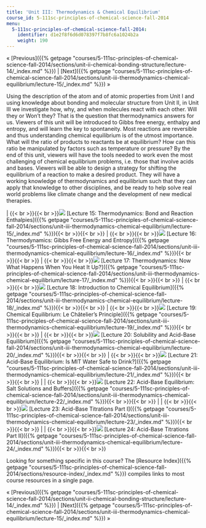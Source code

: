 ```yaml
---
title: 'Unit III: Thermodynamics & Chemical Equilibrium'
course_id: 5-111sc-principles-of-chemical-science-fall-2014
menu:
  5-111sc-principles-of-chemical-science-fall-2014:
    identifier: d1e2f8f6d6d078397f7b8fc6a1024b2a
    weight: 190
---
```

« [Previous]({{% getpage "courses/5-111sc-principles-of-chemical-science-fall-2014/sections/unit-ii-chemical-bonding-structure/lecture-14/_index.md" %}}) | [Next]({{% getpage "courses/5-111sc-principles-of-chemical-science-fall-2014/sections/unit-iii-thermodynamics-chemical-equilibrium/lecture-15/_index.md" %}}) »

Using the description of the atom and of atomic properties from Unit I and using knowledge about bonding and molecular structure from Unit II, in Unit III we investigate how, why, and when molecules react with each other. Will they or Won’t they? That is the question that thermodynamics answers for us. Viewers of this unit will be introduced to Gibbs free energy, enthalpy and entropy, and will learn the key to spontaneity. Most reactions are reversible and thus understanding chemical equilibrium is of the utmost importance. What will the ratio of products to reactants be at equilibrium? How can this ratio be manipulated by factors such as temperature or pressure? By the end of this unit, viewers will have the tools needed to work even the most challenging of chemical equilibrium problems, i.e. those that involve acids and bases. Viewers will be able to design a strategy for shifting the equilibrium of a reaction to make a desired product. They will have a working knowledge of thermodynamics and equilibrium such that they can apply that knowledge to other disciplines, and be ready to help solve real world problems like climate change and the development of new medical therapies.

| {{< br >}}{{< br >}}![](https://open-learning-course-data-ci.s3.amazonaws.com/5-111sc-principles-of-chemical-science-fall-2014/c599ecc6d03cac9c8d9d2bc1f689f625_Lecture_15.jpg) [Lecture 15: Thermodynamics: Bond and Reaction Enthalpies]({{% getpage "courses/5-111sc-principles-of-chemical-science-fall-2014/sections/unit-iii-thermodynamics-chemical-equilibrium/lecture-15/_index.md" %}}){{< br >}}{{< br >}} | {{< br >}}{{< br >}}![](https://open-learning-course-data-ci.s3.amazonaws.com/5-111sc-principles-of-chemical-science-fall-2014/35ea3d5a2627b7771fad5c6ca91b533d_Lecture_16.jpg) [Lecture 16: Thermodynamics: Gibbs Free Energy and Entropy]({{% getpage "courses/5-111sc-principles-of-chemical-science-fall-2014/sections/unit-iii-thermodynamics-chemical-equilibrium/lecture-16/_index.md" %}}){{< br >}}{{< br >}} | {{< br >}}{{< br >}}![](https://open-learning-course-data-ci.s3.amazonaws.com/5-111sc-principles-of-chemical-science-fall-2014/4e39e3da6e9d2288e23f1bb3fc0179f6_Lecture_17.jpg) [Lecture 17: Thermodynamics: Now What Happens When You Heat It Up?]({{% getpage "courses/5-111sc-principles-of-chemical-science-fall-2014/sections/unit-iii-thermodynamics-chemical-equilibrium/lecture-17/_index.md" %}}){{< br >}}{{< br >}} | {{< br >}}{{< br >}}![](https://open-learning-course-data-ci.s3.amazonaws.com/5-111sc-principles-of-chemical-science-fall-2014/a167b211a7bfde223d913d2fd32d6fd0_Lecture_18.jpg) [Lecture 18: Introduction to Chemical Equilibrium]({{% getpage "courses/5-111sc-principles-of-chemical-science-fall-2014/sections/unit-iii-thermodynamics-chemical-equilibrium/lecture-18/_index.md" %}}){{< br >}}{{< br >}} | {{< br >}}{{< br >}}![](https://open-learning-course-data-ci.s3.amazonaws.com/5-111sc-principles-of-chemical-science-fall-2014/7458e1f281f181a5ba125cef04bc45fe_Lecture_19.jpg) [Lecture 19: Chemical Equilibrium: Le Châtelier’s Principle]({{% getpage "courses/5-111sc-principles-of-chemical-science-fall-2014/sections/unit-iii-thermodynamics-chemical-equilibrium/lecture-19/_index.md" %}}){{< br >}}{{< br >}} | {{< br >}}{{< br >}}![](https://open-learning-course-data-ci.s3.amazonaws.com/5-111sc-principles-of-chemical-science-fall-2014/02988e8e708fabc33bedaf3c2e25da75_Lecture_20.jpg) [Lecture 20: Solubility and Acid-Base Equilibrium]({{% getpage "courses/5-111sc-principles-of-chemical-science-fall-2014/sections/unit-iii-thermodynamics-chemical-equilibrium/lecture-20/_index.md" %}}){{< br >}}{{< br >}} | {{< br >}}{{< br >}}![](https://open-learning-course-data-ci.s3.amazonaws.com/5-111sc-principles-of-chemical-science-fall-2014/47b1c287f5b54b79376b22a21355a706_Lecture_21.jpg) [Lecture 21: Acid-Base Equilibrium: Is MIT Water Safe to Drink?]({{% getpage "courses/5-111sc-principles-of-chemical-science-fall-2014/sections/unit-iii-thermodynamics-chemical-equilibrium/lecture-21/_index.md" %}}){{< br >}}{{< br >}} |
| {{< br >}}{{< br >}}![](https://open-learning-course-data-ci.s3.amazonaws.com/5-111sc-principles-of-chemical-science-fall-2014/127de415cbe79d2666a663b56de9407f_Lecture_22.jpg) [Lecture 22: Acid-Base Equilibrium: Salt Solutions and Buffers]({{% getpage "courses/5-111sc-principles-of-chemical-science-fall-2014/sections/unit-iii-thermodynamics-chemical-equilibrium/lecture-22/_index.md" %}}){{< br >}}{{< br >}} |
| {{< br >}}{{< br >}}![](https://open-learning-course-data-ci.s3.amazonaws.com/5-111sc-principles-of-chemical-science-fall-2014/69bd40b3c8241027d24c167a359ed681_Lecture_23.jpg) [Lecture 23: Acid-Base Titrations Part I]({{% getpage "courses/5-111sc-principles-of-chemical-science-fall-2014/sections/unit-iii-thermodynamics-chemical-equilibrium/lecture-23/_index.md" %}}){{< br >}}{{< br >}} |
| {{< br >}}{{< br >}}![](https://open-learning-course-data-ci.s3.amazonaws.com/5-111sc-principles-of-chemical-science-fall-2014/ed15682286b62727bd7ba26ef9e17d36_Lecture_24.jpg) [Lecture 24: Acid-Base Titrations Part II]({{% getpage "courses/5-111sc-principles-of-chemical-science-fall-2014/sections/unit-iii-thermodynamics-chemical-equilibrium/lecture-24/_index.md" %}}){{< br >}}{{< br >}} 

Looking for something specific in this course? The [Resource Index]({{% getpage "courses/5-111sc-principles-of-chemical-science-fall-2014/sections/resource-index/_index.md" %}}) compiles links to most course resources in a single page.

« [Previous]({{% getpage "courses/5-111sc-principles-of-chemical-science-fall-2014/sections/unit-ii-chemical-bonding-structure/lecture-14/_index.md" %}}) | [Next]({{% getpage "courses/5-111sc-principles-of-chemical-science-fall-2014/sections/unit-iii-thermodynamics-chemical-equilibrium/lecture-15/_index.md" %}}) »
